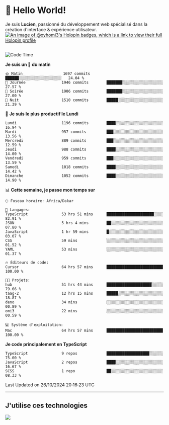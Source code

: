 # 👋 Hello World!

Je suis **Lucien**, passionné du développement web spécialisé dans la création d'interface & expérience utilisateur.
[![An image of @xyhomi3's Holopin badges, which is a link to view their full Holopin profile](https://holopin.me/xyhomi3)](https://holopin.io/@xyhomi3)

##

<!--START_SECTION:waka-->
![Code Time](http://img.shields.io/badge/Code%20Time-2%2C416%20hrs%207%20mins-blue)

**Je suis un 🐤 du matin** 

```text
🌞 Matin                  1697 commits        ██████░░░░░░░░░░░░░░░░░░░   24.04 % 
🌆 Journée                1946 commits        ███████░░░░░░░░░░░░░░░░░░   27.57 % 
🌃 Soirée                 1906 commits        ███████░░░░░░░░░░░░░░░░░░   27.00 % 
🌙 Nuit                   1510 commits        █████░░░░░░░░░░░░░░░░░░░░   21.39 % 
```
📅 **Je suis le plus productif le Lundi** 

```text
Lundi                    1196 commits        ████░░░░░░░░░░░░░░░░░░░░░   16.94 % 
Mardi                    957 commits         ███░░░░░░░░░░░░░░░░░░░░░░   13.56 % 
Mercredi                 889 commits         ███░░░░░░░░░░░░░░░░░░░░░░   12.59 % 
Jeudi                    988 commits         ████░░░░░░░░░░░░░░░░░░░░░   14.00 % 
Vendredi                 959 commits         ███░░░░░░░░░░░░░░░░░░░░░░   13.59 % 
Samedi                   1018 commits        ████░░░░░░░░░░░░░░░░░░░░░   14.42 % 
Dimanche                 1052 commits        ████░░░░░░░░░░░░░░░░░░░░░   14.90 % 
```


📊 **Cette semaine, je passe mon temps sur** 

```text
🕑︎ Fuseau horaire: Africa/Dakar

💬 Langages: 
TypeScript               53 hrs 51 mins      █████████████████████░░░░   82.91 % 
JSON                     5 hrs 4 mins        ██░░░░░░░░░░░░░░░░░░░░░░░   07.80 % 
JavaScript               1 hr 59 mins        █░░░░░░░░░░░░░░░░░░░░░░░░   03.07 % 
CSS                      59 mins             ░░░░░░░░░░░░░░░░░░░░░░░░░   01.52 % 
YAML                     53 mins             ░░░░░░░░░░░░░░░░░░░░░░░░░   01.37 % 

🔥 Éditeurs de code: 
Cursor                   64 hrs 57 mins      █████████████████████████   100.00 % 

🐱‍💻 Projets: 
hub                      51 hrs 44 mins      ████████████████████░░░░░   79.66 % 
taag-2                   12 hrs 15 mins      █████░░░░░░░░░░░░░░░░░░░░   18.87 % 
deno                     34 mins             ░░░░░░░░░░░░░░░░░░░░░░░░░   00.89 % 
omi3                     22 mins             ░░░░░░░░░░░░░░░░░░░░░░░░░   00.59 % 

💻 Système d'exploitation: 
Mac                      64 hrs 57 mins      █████████████████████████   100.00 % 
```

**Je code principalement en TypeScript** 

```text
TypeScript               9 repos             ███████████████████░░░░░░   75.00 % 
JavaScript               2 repos             ████░░░░░░░░░░░░░░░░░░░░░   16.67 % 
SCSS                     1 repo              ██░░░░░░░░░░░░░░░░░░░░░░░   08.33 % 
```




 Last Updated on 26/10/2024 20:16:23 UTC
<!--END_SECTION:waka-->
---

## J'utilise ces technologies

<p align="left">
  <a href="https://skillicons.dev">
    <img src="https://skillicons.dev/icons?i=ts,js,md,scss,tailwind,react,docker,express,astro,vite,nextjs,vercel,figma,ableton" />
  </a>
</p>

